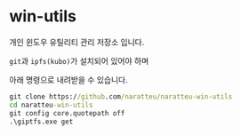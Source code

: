 # win-utils

개인 윈도우 유틸리티 관리 저장소 입니다.

`git`과 `ipfs(kubo)`가 설치되어 있어야 하며

아래 명령으로 내려받을 수 있습니다.

```cmd
git clone https://github.com/naratteu/naratteu-win-utils
cd naratteu-win-utils
git config core.quotepath off
.\giptfs.exe get
```

